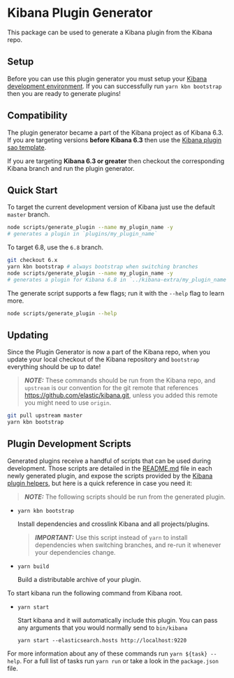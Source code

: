 # Kibana Plugin Generator

This package can be used to generate a Kibana plugin from the Kibana repo.

## Setup

Before you can use this plugin generator you must setup your [Kibana development environment](../../CONTRIBUTING.md#development-environment-setup). If you can successfully run `yarn kbn bootstrap` then you are ready to generate plugins!

## Compatibility

The plugin generator became a part of the Kibana project as of Kibana 6.3. If you are targeting versions **before Kibana 6.3** then use the [Kibana plugin sao template](https://github.com/elastic/template-kibana-plugin).

If you are targeting **Kibana 6.3 or greater** then checkout the corresponding Kibana branch and run the plugin generator.

## Quick Start

To target the current development version of Kibana just use the default  `master` branch.

```sh
node scripts/generate_plugin --name my_plugin_name -y
# generates a plugin in `plugins/my_plugin_name`
```

To target 6.8, use the `6.8` branch.

```sh
git checkout 6.x
yarn kbn bootstrap # always bootstrap when switching branches
node scripts/generate_plugin --name my_plugin_name -y
# generates a plugin for Kibana 6.8 in `../kibana-extra/my_plugin_name`
```

The generate script supports a few flags; run it with the `--help` flag to learn more.

```sh
node scripts/generate_plugin --help
```

## Updating

Since the Plugin Generator is now a part of the Kibana repo, when you update your local checkout of the Kibana repository and `bootstrap` everything should be up to date!

> ***NOTE:*** These commands should be run from the Kibana repo, and `upstream` is our convention for the git remote that references https://github.com/elastic/kibana.git, unless you added this remote you might need to use `origin`.

```sh
git pull upstream master
yarn kbn bootstrap
```

## Plugin Development Scripts

Generated plugins receive a handful of scripts that can be used during development. Those scripts are detailed in the [README.md](template/README.md) file in each newly generated plugin, and expose the scripts provided by the [Kibana plugin helpers](../kbn-plugin-helpers), but here is a quick reference in case you need it:

> ***NOTE:*** The following scripts should be run from the generated plugin.

  - `yarn kbn bootstrap`

    Install dependencies and crosslink Kibana and all projects/plugins.

    > ***IMPORTANT:*** Use this script instead of `yarn` to install dependencies when switching branches, and re-run it whenever your dependencies change.

  - `yarn build`

    Build a distributable archive of your plugin.


To start kibana run the following command from Kibana root.

  - `yarn start`

    Start kibana and it will automatically include this plugin. You can pass any arguments that you would normally send to `bin/kibana`

      ```
      yarn start --elasticsearch.hosts http://localhost:9220
      ```

For more information about any of these commands run `yarn ${task} --help`. For a full list of tasks run `yarn run` or take a look in the `package.json` file.
